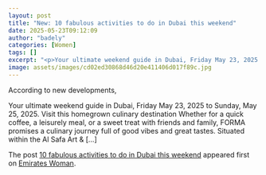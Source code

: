 ```yaml
---
layout: post
title: "New: 10 fabulous activities to do in Dubai this weekend"
date: 2025-05-23T09:12:09
author: "badely"
categories: [Women]
tags: []
excerpt: "<p>Your ultimate weekend guide in Dubai, Friday May 23, 2025 to Sunday, May 25, 2025. Visit this homegrown culinary destination Whether for a quick co"
image: assets/images/cd02ed30868d46d20e411406d017f89c.jpg
---
```


According to new developments, <p>Your ultimate weekend guide in Dubai, Friday May 23, 2025 to Sunday, May 25, 2025. Visit this homegrown culinary destination Whether for a quick coffee, a leisurely meal, or a sweet treat with friends and family, FORMA promises a culinary journey full of good vibes and great tastes. Situated within the Al Safa Art &#38; [&#8230;]</p>
<p>The post <a href="https://emirateswoman.com/10-fabulous-activities-to-do-in-dubai-this-weekend/" rel="nofollow">10 fabulous activities to do in Dubai this weekend</a> appeared first on <a href="https://emirateswoman.com" rel="nofollow">Emirates Woman</a>.</p>

